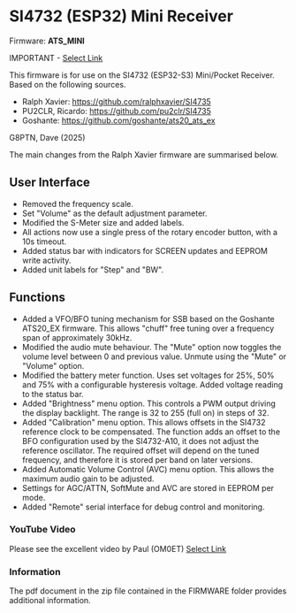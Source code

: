 # SI4732 (ESP32) Mini Receiver
Firmware: **ATS_MINI**

IMPORTANT - [Select Link](https://github.com/G8PTN/ATS_MINI/issues/1#issue-2889033644)

This firmware is for use on the SI4732 (ESP32-S3) Mini/Pocket Receiver.
Based on the following sources.
- Ralph Xavier: https://github.com/ralphxavier/SI4735
- PU2CLR, Ricardo: https://github.com/pu2clr/SI4735
- Goshante: https://github.com/goshante/ats20_ats_ex

G8PTN, Dave (2025)

The main changes from the Ralph Xavier firmware are summarised below.

## User Interface
- Removed the frequency scale.
- Set "Volume" as the default adjustment parameter. 
- Modified the S-Meter size and added labels. 
- All actions now use a single press of the rotary encoder button, with a 10s timeout. 
- Added status bar with indicators for SCREEN updates and EEPROM write activity. 
- Added unit labels for "Step" and "BW".

## Functions

 - Added a VFO/BFO tuning mechanism for SSB based on the Goshante ATS20_EX firmware. This allows "chuff" free tuning over a frequency span of approximately 30kHz. 
 - Modified the audio mute behaviour. The "Mute" option now toggles the volume level between 0 and previous value. Unmute using the "Mute" or "Volume" option.
 - Modified the battery meter function. Uses set voltages for 25%, 50% and 75% with a configurable hysteresis voltage. Added voltage reading to the status bar.
 - Added "Brightness" menu option. This controls a PWM output driving the display backlight. The range is 32 to 255 (full on) in steps of 32.
 - Added "Calibration" menu option. This allows offsets in the SI4732 reference clock to be compensated. The function adds an offset to the BFO configuration used by the SI4732-A10, it does not adjust the reference oscillator. The required offset will depend on the tuned frequency, and therefore it is stored per band on later versions.
 - Added Automatic Volume Control (AVC) menu option. This allows the maximum audio gain to be adjusted.
 - Settings for AGC/ATTN, SoftMute and AVC are stored in EEPROM per mode.
 - Added "Remote" serial interface for debug control and monitoring.

### YouTube Video
Please see the excellent video by Paul (OM0ET) [Select Link](https://www.youtube.com/watch?v=BzrOE9BFpyU)


### Information
The pdf document in the zip file contained in the FIRMWARE folder provides additional information.

